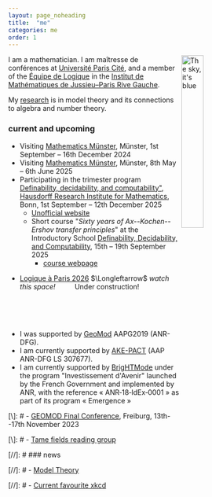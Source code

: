 ```yaml
---
layout: page_noheading
title:  "me"
categories: me
order: 1
---
```


<a href="/IMAGES/sky.jpg"><img src="/IMAGES/sky.jpg" alt="The sky, it's blue" title="The sky, it's blue" align="right" width="30%"></a>
I am a mathematician.
I am maîtresse de conférences
at [Université Paris Cité][UPC], and a member of the [Équipe de Logique][LM] in the [Institut de Mathématiques de Jussieu–Paris Rive Gauche][IMJ-PRG].

My [research][research] is in model theory and its connections to algebra and number theory.

<!--
<a href="./seine2.jpg"><img src="/seine.jpg" alt="The river Seine" width="100%" style="display:block; margin-left: auto; margin-right: auto;"></a>
-->


### current and upcoming

- Visiting [Mathematics Münster](https://www.uni-muenster.de/MathematicsMuenster/), Münster, 1st September &ndash; 16th December 2024
- Visiting [Mathematics Münster](https://www.uni-muenster.de/MathematicsMuenster/), Münster, 8th May &ndash; 6th June 2025
- Participating in the trimester program
<a href="https://www.mathematics.uni-bonn.de/him/programs/future/him-trimester-program-definability-decidability-and-computability">Definability, decidability, and computability"</a>,<br>
[Hausdorff Research Institute for Mathematics](https://www.mathematics.uni-bonn.de/him), Bonn, 1st September &ndash; 12th December 2025
    - [Unofficial website](https://sites.google.com/view/ddcathim/home?authuser=0)
    - Short course "_Sixty years of Ax--Kochen--Ershov transfer principles_" at the Introductory School <a href="https://www.mathematics.uni-bonn.de/him/programs/future/him-trimester-program-definability-decidability-and-computability#School">Definability, Decidability, and Computability</a>, 15th &ndash; 19th September 2025
        - <a class="linkresearchmain" href="/backpages/2025-09-10-Bonn_short_course.html">course webpage</a>

<ul>
<li>
<a class="linkunderconstruction" href="">Logique à Paris 2026</a> $\Longleftarrow$ <i>watch this space!</i>
<a class="construction">&nbsp;&nbsp;&nbsp;&nbsp;&nbsp;&nbsp;</a>
&nbsp;
Under construction!
&nbsp;
<a class="construction">&nbsp;&nbsp;&nbsp;&nbsp;&nbsp;&nbsp;</a>
</li>
</ul>

<br>
<br>
<br>

- I was supported by [GeoMod][GeoMod] AAPG2019 (ANR-DFG).
- I am currently supported by [AKE-PACT][AKE-PACT] (AAP ANR-DFG LS 307677).
- I am currently supported by [BrigHTMode][BrigHTMode] under the program "Investissement d'Avenir" launched by the French Government and implemented by ANR, with the reference « ANR‐18‐IdEx‐0001 » as part of its program « Emergence »


[\\]: # - [GEOMOD Final Conference](https://fgallinaro.github.io/geomod-conference.github.io/), Freiburg, 13th--17th November 2023

[\\]: # - [Tame fields reading group](https://www.uni-muenster.de/IVV5WS/WebHop/user/sramello/tame/)

[//]: # ### news

[//]: # - [Model Theory](https://msp.org/mt)

[//]: # - [Current favourite xkcd](https://xkcd.com/2668/)

[research]: research.html
[LAP]: logiqueaparis.html
[teaching]: teaching.html
[smorgasbord]: smorgasbord.html
[contact]: /contact.html
[UPC]:	https://u-paris.fr/
[IMJ-PRG]: https://www.imj-prg.fr/
[LM]:	https://www.imj-prg.fr/lm/
[GeoMod]: https://home.mathematik.uni-freiburg.de/palacin/GeoMod/
[AKE-PACT]: ./
[BrigHTMode]: ./
[JSL]:	https://msp.org/mt/
[Model Theory]:	https://msp.org/mt/
